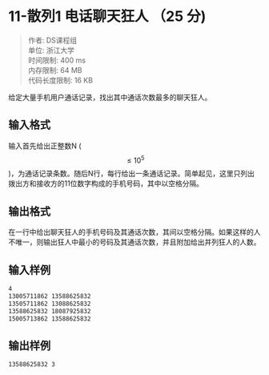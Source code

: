 # 11-散列1 电话聊天狂人 （25 分)

>作者: DS课程组</br>
单位: 浙江大学</br>
时间限制: 400 ms</br>
内存限制: 64 MB</br>
代码长度限制: 16 KB

给定大量手机用户通话记录，找出其中通话次数最多的聊天狂人。

## 输入格式

输入首先给出正整数N ($${\le}10^5$$​)，为通话记录条数。随后N行，每行给出一条通话记录。简单起见，这里只列出拨出方和接收方的11位数字构成的手机号码，其中以空格分隔。

## 输出格式

在一行中给出聊天狂人的手机号码及其通话次数，其间以空格分隔。如果这样的人不唯一，则输出狂人中最小的号码及其通话次数，并且附加给出并列狂人的人数。

## 输入样例

```bash
4
13005711862 13588625832
13505711862 13088625832
13588625832 18087925832
15005713862 13588625832
```

## 输出样例

```bash
13588625832 3
```

